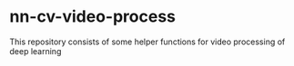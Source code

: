 # nn-cv-video-process
This repository consists of some helper functions for video processing of deep learning
